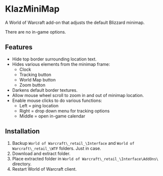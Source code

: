 # KlazMiniMap

A World of Warcraft add-on that adjusts the default Blizzard minimap.

There are no in-game options.

## Features

- Hide top border surrounding location text.
- Hides various elements from the minimap frame:
  - Clock
  - Tracking button
  - World Map button
  - Zoom button
- Darkens default border textures.
- Allow mouse wheel scroll to zoom in and out of minimap location.
- Enable mouse clicks to do various functions:
  - Left = ping location
  - Right = drop down menu for tracking options
  - Middle = open in-game calendar

## Installation

1. Backup `World of Warcraft\_retail_\Interface` and `World of Warcraft\_retail_\WTF` folders. Just in case.
2. Download and extract folder.
3. Place extracted folder in `World of Warcraft\_retail_\Interface\AddOns\` directory.
4. Restart World of Warcraft client.
